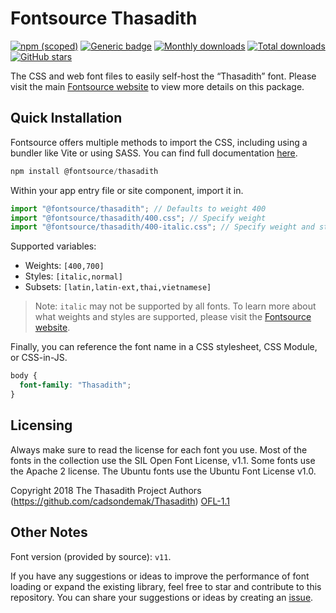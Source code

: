 # Fontsource Thasadith

[![npm (scoped)](https://img.shields.io/npm/v/@fontsource/thasadith?color=brightgreen)](https://www.npmjs.com/package/@fontsource/thasadith) [![Generic badge](https://img.shields.io/badge/fontsource-passing-brightgreen)](https://github.com/fontsource/fontsource) [![Monthly downloads](https://badgen.net/npm/dm/@fontsource/thasadith)](https://github.com/fontsource/fontsource) [![Total downloads](https://badgen.net/npm/dt/@fontsource/thasadith)](https://github.com/fontsource/fontsource) [![GitHub stars](https://img.shields.io/github/stars/fontsource/fontsource.svg?style=social&label=Star)](https://github.com/fontsource/fontsource/stargazers)

The CSS and web font files to easily self-host the “Thasadith” font. Please visit the main [Fontsource website](https://fontsource.org/fonts/thasadith) to view more details on this package.

## Quick Installation

Fontsource offers multiple methods to import the CSS, including using a bundler like Vite or using SASS. You can find full documentation [here](https://fontsource.org/docs/getting-started/introduction).

```javascript
npm install @fontsource/thasadith
```

Within your app entry file or site component, import it in.

```javascript
import "@fontsource/thasadith"; // Defaults to weight 400
import "@fontsource/thasadith/400.css"; // Specify weight
import "@fontsource/thasadith/400-italic.css"; // Specify weight and style
```

Supported variables:
- Weights: `[400,700]`
- Styles: `[italic,normal]`
- Subsets: `[latin,latin-ext,thai,vietnamese]`

> Note: `italic` may not be supported by all fonts. To learn more about what weights and styles are supported, please visit the [Fontsource website](https://fontsource.org/fonts/thasadith).

Finally, you can reference the font name in a CSS stylesheet, CSS Module, or CSS-in-JS.

```css
body {
  font-family: "Thasadith";
}
```

## Licensing
Always make sure to read the license for each font you use. Most of the fonts in the collection use the SIL Open Font License, v1.1. Some fonts use the Apache 2 license. The Ubuntu fonts use the Ubuntu Font License v1.0.

Copyright 2018 The Thasadith Project Authors (https://github.com/cadsondemak/Thasadith)
[OFL-1.1](https://openfontlicense.org)

## Other Notes
Font version (provided by source): `v11`.

If you have any suggestions or ideas to improve the performance of font loading or expand the existing library, feel free to star and contribute to this repository. You can share your suggestions or ideas by creating an [issue](https://github.com/fontsource/fontsource/issues).